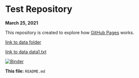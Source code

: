 # Test Repository
**March 25, 2021**

This repository is created to explore how [GitHub Pages](https://pages.github.com) works.

[link to data folder](data)

[link to data data1.txt](data/data1.txt)

[![Binder](https://mybinder.org/badge_logo.svg)](https://mybinder.org/v2/gh/mshaneburns/test-repo/HEAD)

**This file:** `README.md`
